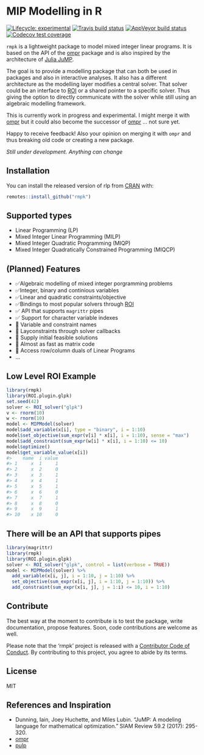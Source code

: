 
<!-- README.md is generated from README.Rmd. Please edit that file -->

# MIP Modelling in R

<!-- badges: start -->

[![Lifecycle:
experimental](https://img.shields.io/badge/lifecycle-experimental-orange.svg)](https://www.tidyverse.org/lifecycle/#experimental)
[![Travis build
status](https://travis-ci.org/dirkschumacher/rmpk.svg?branch=master)](https://travis-ci.org/dirkschumacher/rmpk)
[![AppVeyor build
status](https://ci.appveyor.com/api/projects/status/github/dirkschumacher/rmpk?branch=master&svg=true)](https://ci.appveyor.com/project/dirkschumacher/rmpk)
[![Codecov test
coverage](https://codecov.io/gh/dirkschumacher/rmpk/branch/master/graph/badge.svg)](https://codecov.io/gh/dirkschumacher/rmpk?branch=master)
<!-- badges: end -->

`rmpk` is a lightweight package to model mixed integer linear programs.
It is based on the API of the
[ompr](https://github.com/dirkschumacher/ompr) package and is also
inspired by the architecture of [Julia
JuMP](https://github.com/JuliaOpt/JuMP.jl).

The goal is to provide a modelling package that can both be used in
packages and also in interactive analyses. It also has a different
architecture as the modelling layer modifies a central solver. That
solver could be an interface to
[ROI](https://CRAN.R-project.org/package=ROI) or a shared pointer to a
specific solver. Thus giving the option to directly communicate with the
solver while still using an algebraic modelling framework.

This is currently work in progress and experimental. I might merge it
with [ompr](https://github.com/dirkschumacher/ompr) but it could also
become the successor of [ompr](https://github.com/dirkschumacher/ompr) …
not sure yet.

Happy to receive feedback\! Also your opinion on merging it with `ompr`
and thus breaking old code or creating a new package.

*Still under development. Anything can change*

## Installation

You can install the released version of rlp from
[CRAN](https://CRAN.R-project.org) with:

``` r
remotes::install_github("rmpk")
```

## Supported types

  - Linear Programming (LP)
  - Mixed Integer Linear Programming (MILP)
  - Mixed Integer Quadratic Programming (MIQP)
  - Mixed Integer Quadratically Constrained Programming (MIQCP)

## (Planned) Features

  - ✅Algebraic modelling of mixed integer porgramming problems
  - ✅Integer, binary and continious variables
  - ✅Linear and quadratic constraints/objective
  - ✅Bindings to most popular solvers through
    [ROI](https://CRAN.R-project.org/package=ROI)
  - ✅ API that supports `magrittr` pipes
  - ✅ Support for character variable indexes
  - 🚧 Variable and constraint names
  - 🚧 Layconstraints through solver callbacks
  - 🚧 Supply initial feasible solutions
  - 🚧 Almost as fast as matrix code
  - 🚧 Access row/column duals of Linear Programs
  - …

## Low Level ROI Example

``` r
library(rmpk)
library(ROI.plugin.glpk)
set.seed(42)
solver <- ROI_solver("glpk")
v <- rnorm(10)
w <- rnorm(10)
model <- MIPModel(solver)
model$add_variable(x[i], type = "binary", i = 1:10)
model$set_objective(sum_expr(v[i] * x[i], i = 1:10), sense = "max")
model$add_constraint(sum_expr(w[i] * x[i], i = 1:10) <= 10)
model$optimize()
model$get_variable_value(x[i])
#>    name  i value
#> 1     x  1     1
#> 2     x  2     0
#> 3     x  3     1
#> 4     x  4     1
#> 5     x  5     1
#> 6     x  6     0
#> 7     x  7     1
#> 8     x  8     0
#> 9     x  9     1
#> 10    x 10     0
```

## There will be an API that supports pipes

``` r
library(magrittr)
library(rmpk)
library(ROI.plugin.glpk)
solver <- ROI_solver("glpk", control = list(verbose = TRUE))
model <- MIPModel(solver) %>% 
  add_variable(x[i, j], i = 1:10, j = 1:10) %>% 
  set_objective(sum_expr(x[i, j], i = 1:10, j = 1:10)) %>%
  add_constraint(sum_expr(x[i, j], j = 1:i) <= 10, i = 1:10)
```

## Contribute

The best way at the moment to contribute is to test the package, write
documentation, propose features. Soon, code contributions are welcome as
well.

Please note that the ‘rmpk’ project is released with a [Contributor Code
of Conduct](CODE_OF_CONDUCT.md). By contributing to this project, you
agree to abide by its terms.

## License

MIT

## References and Inspiration

  - Dunning, Iain, Joey Huchette, and Miles Lubin. “JuMP: A modeling
    language for mathematical optimization.” SIAM Review 59.2 (2017):
    295-320.
  - [ompr](https://github.com/dirkschumacher/ompr)
  - [pulp](https://github.com/coin-or/pulp)
